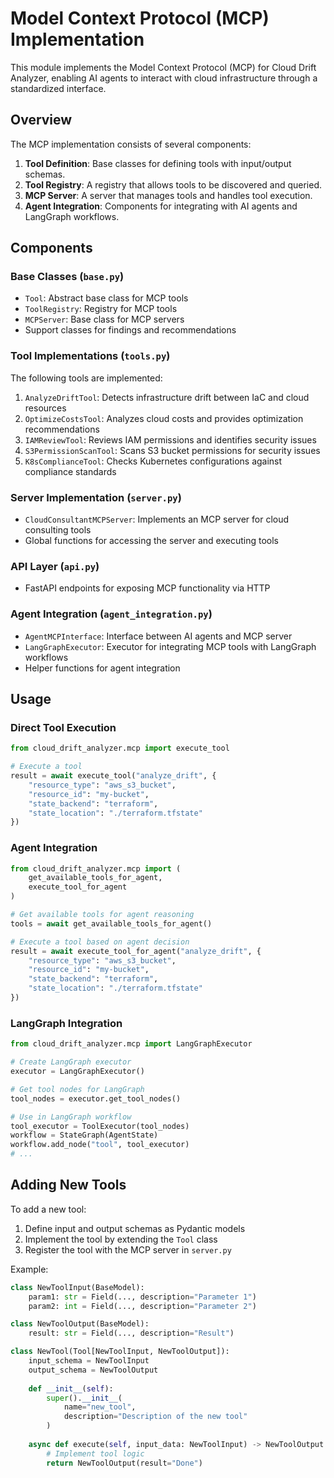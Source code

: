 # Model Context Protocol (MCP) Implementation

This module implements the Model Context Protocol (MCP) for Cloud Drift Analyzer, enabling AI agents to interact with cloud infrastructure through a standardized interface.

## Overview

The MCP implementation consists of several components:

1. **Tool Definition**: Base classes for defining tools with input/output schemas.
2. **Tool Registry**: A registry that allows tools to be discovered and queried.
3. **MCP Server**: A server that manages tools and handles tool execution.
4. **Agent Integration**: Components for integrating with AI agents and LangGraph workflows.

## Components

### Base Classes (`base.py`)

- `Tool`: Abstract base class for MCP tools
- `ToolRegistry`: Registry for MCP tools
- `MCPServer`: Base class for MCP servers
- Support classes for findings and recommendations

### Tool Implementations (`tools.py`)

The following tools are implemented:

1. `AnalyzeDriftTool`: Detects infrastructure drift between IaC and cloud resources
2. `OptimizeCostsTool`: Analyzes cloud costs and provides optimization recommendations
3. `IAMReviewTool`: Reviews IAM permissions and identifies security issues
4. `S3PermissionScanTool`: Scans S3 bucket permissions for security issues
5. `K8sComplianceTool`: Checks Kubernetes configurations against compliance standards

### Server Implementation (`server.py`)

- `CloudConsultantMCPServer`: Implements an MCP server for cloud consulting tools
- Global functions for accessing the server and executing tools

### API Layer (`api.py`)

- FastAPI endpoints for exposing MCP functionality via HTTP

### Agent Integration (`agent_integration.py`)

- `AgentMCPInterface`: Interface between AI agents and MCP server
- `LangGraphExecutor`: Executor for integrating MCP tools with LangGraph workflows
- Helper functions for agent integration

## Usage

### Direct Tool Execution

```python
from cloud_drift_analyzer.mcp import execute_tool

# Execute a tool
result = await execute_tool("analyze_drift", {
    "resource_type": "aws_s3_bucket",
    "resource_id": "my-bucket",
    "state_backend": "terraform",
    "state_location": "./terraform.tfstate"
})
```

### Agent Integration

```python
from cloud_drift_analyzer.mcp import (
    get_available_tools_for_agent,
    execute_tool_for_agent
)

# Get available tools for agent reasoning
tools = await get_available_tools_for_agent()

# Execute a tool based on agent decision
result = await execute_tool_for_agent("analyze_drift", {
    "resource_type": "aws_s3_bucket",
    "resource_id": "my-bucket",
    "state_backend": "terraform",
    "state_location": "./terraform.tfstate"
})
```

### LangGraph Integration

```python
from cloud_drift_analyzer.mcp import LangGraphExecutor

# Create LangGraph executor
executor = LangGraphExecutor()

# Get tool nodes for LangGraph
tool_nodes = executor.get_tool_nodes()

# Use in LangGraph workflow
tool_executor = ToolExecutor(tool_nodes)
workflow = StateGraph(AgentState)
workflow.add_node("tool", tool_executor)
# ...
```

## Adding New Tools

To add a new tool:

1. Define input and output schemas as Pydantic models
2. Implement the tool by extending the `Tool` class
3. Register the tool with the MCP server in `server.py`

Example:

```python
class NewToolInput(BaseModel):
    param1: str = Field(..., description="Parameter 1")
    param2: int = Field(..., description="Parameter 2")

class NewToolOutput(BaseModel):
    result: str = Field(..., description="Result")

class NewTool(Tool[NewToolInput, NewToolOutput]):
    input_schema = NewToolInput
    output_schema = NewToolOutput
    
    def __init__(self):
        super().__init__(
            name="new_tool",
            description="Description of the new tool"
        )
    
    async def execute(self, input_data: NewToolInput) -> NewToolOutput:
        # Implement tool logic
        return NewToolOutput(result="Done")
